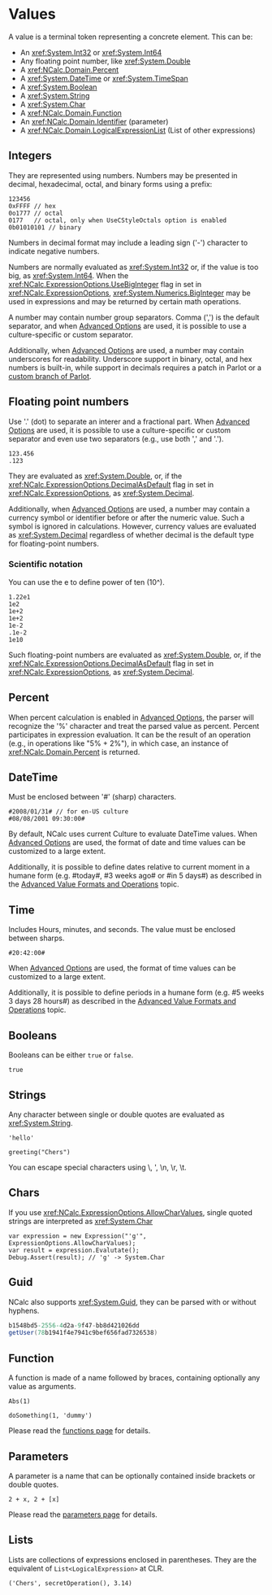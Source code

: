 # Values

A value is a terminal token representing a concrete element. This can be:

- An <xref:System.Int32> or <xref:System.Int64>
- Any floating point number, like <xref:System.Double>
- A <xref:NCalc.Domain.Percent>
- A <xref:System.DateTime> or <xref:System.TimeSpan>
- A <xref:System.Boolean>
- A <xref:System.String>
- A <xref:System.Char>
- A <xref:NCalc.Domain.Function>
- An <xref:NCalc.Domain.Identifier> (parameter)
- A <xref:NCalc.Domain.LogicalExpressionList>  (List of other expressions)

## Integers

They are represented using numbers. Numbers may be presented in decimal, hexadecimal, octal, and binary forms using a prefix:

```
123456
0xFFFF // hex
0o1777 // octal
0177   // octal, only when UseCStyleOctals option is enabled
0b01010101 // binary
```

Numbers in decimal format may include a leading sign ('-') character to indicate negative numbers.

Numbers are normally evaluated as <xref:System.Int32> or, if the value is too big, as <xref:System.Int64>. When the <xref:NCalc.ExpressionOptions.UseBigInteger> flag in set in <xref:NCalc.ExpressionOptions>, <xref:System.Numerics.BigInteger> may be used in expressions and may be returned by certain math operations.

A number may contain number group separators. Comma (',') is the default separator, and when [Advanced Options](advanced_value_formats.md) are used, it is possible to use a culture-specific or custom separator.

Additionally, when [Advanced Options](advanced_value_formats.md) are used, a number may contain underscores for readability. Underscore support in binary, octal, and hex numbers is built-in, while support in decimals requires a patch in Parlot or a [custom branch of Parlot](https://github.com/Allied-Bits-Ltd/parlot/tree/ABCalc). 

## Floating point numbers

Use '.' (dot) to separate an interer and a fractional part. When [Advanced Options](advanced_value_formats.md) are used, it is possible to use a culture-specific or custom separator and even use two separators (e.g., use both ',' and '.').

```
123.456
.123
```
They are evaluated as <xref:System.Double>, or, if the <xref:NCalc.ExpressionOptions.DecimalAsDefault> flag in set in <xref:NCalc.ExpressionOptions>, as <xref:System.Decimal>.

Additionally, when [Advanced Options](advanced_value_formats.md) are used, a number may contain a currency symbol or identifier before or after the numeric value. Such a symbol is ignored in calculations. However, currency values are evaluated as <xref:System.Decimal> regardless of whether decimal is the default type for floating-point numbers.

### Scientific notation

You can use the e to define power of ten (10^).
```
1.22e1
1e2
1e+2
1e+2
1e-2
.1e-2
1e10
```
Such floating-point numbers are evaluated as <xref:System.Double>, or, if the <xref:NCalc.ExpressionOptions.DecimalAsDefault> flag in set in <xref:NCalc.ExpressionOptions>, as <xref:System.Decimal>.

## Percent

When percent calculation is enabled in [Advanced Options](advanced_value_formats.md), the parser will recognize the '%' character and treat the parsed value as percent. Percent participates in expression evaluation. It can be the result of an operation (e.g., in operations like "5% + 2%"), in which case, an instance of <xref:NCalc.Domain.Percent> is returned. 

## DateTime

Must be enclosed between '#' (sharp) characters. 

```
#2008/01/31# // for en-US culture
#08/08/2001 09:30:00# 
```
By default, NCalc uses current Culture to evaluate DateTime values. When [Advanced Options](advanced_value_formats.md) are used, the format of date and time values can be customized to a large extent.

Additionally, it is possible to define dates relative to current moment in a humane form (e.g. #today#, #3 weeks ago# or #in 5 days#) as described in the [Advanced Value Formats and Operations](advanced_value_formats.md) topic.

## Time

Includes Hours, minutes, and seconds. 
The value must be enclosed between sharps.
```
#20:42:00#
```

When [Advanced Options](advanced_value_formats.md) are used, the format of time values can be customized to a large extent.

Additionally, it is possible to define periods in a humane form (e.g. #5 weeks 3 days 28 hours#) as described in the [Advanced Value Formats and Operations](advanced_value_formats.md) topic.

## Booleans
Booleans can be either `true` or `false`.

```
true
```
## Strings

Any character between single or double quotes are evaluated as <xref:System.String>. 

```
'hello'
```

```
greeting("Chers")
```
You can escape special characters using \\, \', \n, \r, \t.

## Chars
If you use <xref:NCalc.ExpressionOptions.AllowCharValues>, single quoted strings are interpreted as <xref:System.Char>
```
var expression = new Expression("'g'", ExpressionOptions.AllowCharValues);
var result = expression.Evalutate();
Debug.Assert(result); // 'g' -> System.Char
```

## Guid
NCalc also supports <xref:System.Guid>, they can be parsed with or without hyphens.
```csharp
b1548bd5-2556-4d2a-9f47-bb8d421026dd
getUser(78b1941f4e7941c9bef656fad7326538)
```

## Function

A function is made of a name followed by braces, containing optionally any value as arguments.

```
Abs(1)
```

```
doSomething(1, 'dummy')
```

Please read the [functions page](functions.md) for details.

## Parameters

A parameter is a name that can be optionally contained inside brackets or double quotes.

```
2 + x, 2 + [x]
```

Please read the [parameters page](parameters.md) for details.

## Lists

Lists are collections of expressions enclosed in parentheses. They are the equivalent of `List<LogicalExpression>` at CLR.
```
('Chers', secretOperation(), 3.14)
```